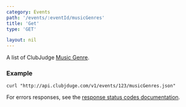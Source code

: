 ```yaml
---
category: Events
path: '/events/:eventId/musicGenres'
title: 'Get'
type: 'GET'

layout: nil
---
```


A list of ClubJudge [Music Genre](#music-genre-model).

### Example

```
curl "http://api.clubjduge.com/v1/events/123/musicGenres.json"
```

For errors responses, see the [response status codes documentation](#response-status-codes).
